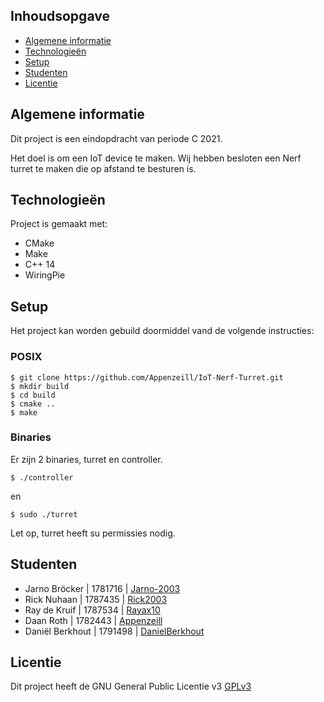 ## Inhoudsopgave 
* [Algemene informatie](#algemene-informatie)
* [Technologieën](#technologieën)
* [Setup](#setup)
* [Studenten](#studenten)
* [Licentie](#licentie)

## Algemene informatie
Dit project is een eindopdracht van periode C 2021.

Het doel is om een IoT device te maken. Wij hebben besloten een Nerf turret te maken die op afstand te besturen is.
	
## Technologieën
Project is gemaakt met:
* CMake 
* Make
* C++ 14
* WiringPie
	
## Setup
Het project kan worden gebuild doormiddel vand de volgende instructies:

### POSIX
```
$ git clone https://github.com/Appenzeill/IoT-Nerf-Turret.git
$ mkdir build
$ cd build
$ cmake ..
$ make
```
### Binaries
Er zijn 2 binaries, turret en controller.

```
$ ./controller
```

en

```
$ sudo ./turret
```

Let op, turret heeft su permissies nodig.

## Studenten 
* Jarno Bröcker | 1781716 | [Jarno-2003](https://github.com/Jarno-2003) 
* Rick Nuhaan | 1787435 | [Rick2003](https://github.com/rick2003)
* Ray de Kruif | 1787534 | [Rayax10](https://github.com/Rayax10)
* Daan Roth | 1782443 | [Appenzeill](https://github.com/Appenzeill)
* Daniël Berkhout | 1791498 | [DanielBerkhout](https://github.com/DanielBerkhout)

## Licentie

Dit project heeft de GNU General Public Licentie v3 [GPLv3](https://www.gnu.org/licenses/gpl-3.0.en.html)
